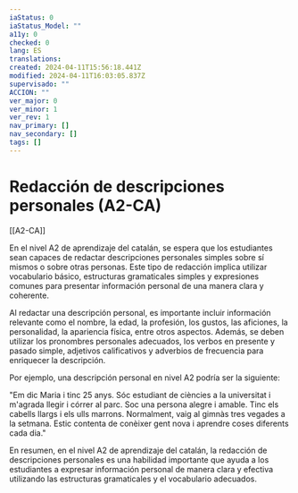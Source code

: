 ```yaml
---
iaStatus: 0
iaStatus_Model: ""
a11y: 0
checked: 0
lang: ES
translations: 
created: 2024-04-11T15:56:18.441Z
modified: 2024-04-11T16:03:05.837Z
supervisado: ""
ACCION: ""
ver_major: 0
ver_minor: 1
ver_rev: 1
nav_primary: []
nav_secondary: []
tags: []
---
```

# Redacción de descripciones personales (A2-CA)

[[A2-CA]]

En el nivel A2 de aprendizaje del catalán, se espera que los estudiantes sean capaces de redactar descripciones personales simples sobre sí mismos o sobre otras personas. Este tipo de redacción implica utilizar vocabulario básico, estructuras gramaticales simples y expresiones comunes para presentar información personal de una manera clara y coherente.

Al redactar una descripción personal, es importante incluir información relevante como el nombre, la edad, la profesión, los gustos, las aficiones, la personalidad, la apariencia física, entre otros aspectos. Además, se deben utilizar los pronombres personales adecuados, los verbos en presente y pasado simple, adjetivos calificativos y adverbios de frecuencia para enriquecer la descripción.

Por ejemplo, una descripción personal en nivel A2 podría ser la siguiente:

"Em dic Maria i tinc 25 anys. Sóc estudiant de ciències a la universitat i m'agrada llegir i córrer al parc. Soc una persona alegre i amable. Tinc els cabells llargs i els ulls marrons. Normalment, vaig al gimnàs tres vegades a la setmana. Estic contenta de conèixer gent nova i aprendre coses diferents cada dia."

En resumen, en el nivel A2 de aprendizaje del catalán, la redacción de descripciones personales es una habilidad importante que ayuda a los estudiantes a expresar información personal de manera clara y efectiva utilizando las estructuras gramaticales y el vocabulario adecuados.
